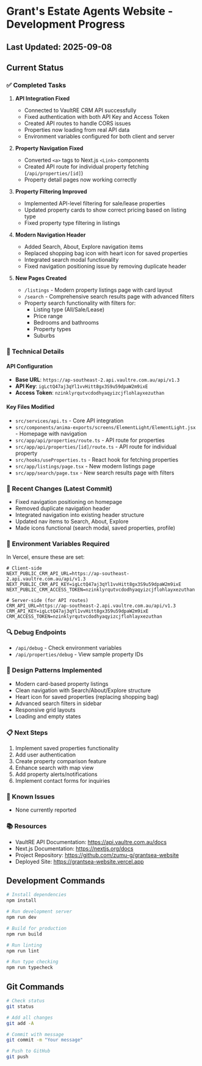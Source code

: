 # Grant's Estate Agents Website - Development Progress

## Last Updated: 2025-09-08

## Current Status

### ✅ Completed Tasks

1. **API Integration Fixed**
   - Connected to VaultRE CRM API successfully
   - Fixed authentication with both API Key and Access Token
   - Created API routes to handle CORS issues
   - Properties now loading from real API data
   - Environment variables configured for both client and server

2. **Property Navigation Fixed**
   - Converted `<a>` tags to Next.js `<Link>` components
   - Created API route for individual property fetching (`/api/properties/[id]`)
   - Property detail pages now working correctly

3. **Property Filtering Improved**
   - Implemented API-level filtering for sale/lease properties
   - Updated property cards to show correct pricing based on listing type
   - Fixed property type filtering in listings

4. **Modern Navigation Header**
   - Added Search, About, Explore navigation items
   - Replaced shopping bag icon with heart icon for saved properties
   - Integrated search modal functionality
   - Fixed navigation positioning issue by removing duplicate header

5. **New Pages Created**
   - `/listings` - Modern property listings page with card layout
   - `/search` - Comprehensive search results page with advanced filters
   - Property search functionality with filters for:
     - Listing type (All/Sale/Lease)
     - Price range
     - Bedrooms and bathrooms
     - Property types
     - Suburbs

### 🔧 Technical Details

#### API Configuration
- **Base URL**: `https://ap-southeast-2.api.vaultre.com.au/api/v1.3`
- **API Key**: `igLctQ47aj3qYl1vvHitt8gx3S9u59dpaW2m9ixE`
- **Access Token**: `nzinklyrqutvcdodhyaqyizcjflohlayxezuthan`

#### Key Files Modified
- `src/services/api.ts` - Core API integration
- `src/components/anima-exports/screens/ElementLight/ElementLight.jsx` - Homepage with navigation
- `src/app/api/properties/route.ts` - API route for properties
- `src/app/api/properties/[id]/route.ts` - API route for individual property
- `src/hooks/useProperties.ts` - React hook for fetching properties
- `src/app/listings/page.tsx` - New modern listings page
- `src/app/search/page.tsx` - New search results page with filters

### 🚀 Recent Changes (Latest Commit)
- Fixed navigation positioning on homepage
- Removed duplicate navigation header
- Integrated navigation into existing header structure
- Updated nav items to Search, About, Explore
- Made icons functional (search modal, saved properties, profile)

### 📝 Environment Variables Required
In Vercel, ensure these are set:
```
# Client-side
NEXT_PUBLIC_CRM_API_URL=https://ap-southeast-2.api.vaultre.com.au/api/v1.3
NEXT_PUBLIC_CRM_API_KEY=igLctQ47aj3qYl1vvHitt8gx3S9u59dpaW2m9ixE
NEXT_PUBLIC_CRM_ACCESS_TOKEN=nzinklyrqutvcdodhyaqyizcjflohlayxezuthan

# Server-side (for API routes)
CRM_API_URL=https://ap-southeast-2.api.vaultre.com.au/api/v1.3
CRM_API_KEY=igLctQ47aj3qYl1vvHitt8gx3S9u59dpaW2m9ixE
CRM_ACCESS_TOKEN=nzinklyrqutvcdodhyaqyizcjflohlayxezuthan
```

### 🔍 Debug Endpoints
- `/api/debug` - Check environment variables
- `/api/properties/debug` - View sample property IDs

### 🎨 Design Patterns Implemented
- Modern card-based property listings
- Clean navigation with Search/About/Explore structure
- Heart icon for saved properties (replacing shopping bag)
- Advanced search filters in sidebar
- Responsive grid layouts
- Loading and empty states

### 📋 Next Steps
1. Implement saved properties functionality
2. Add user authentication
3. Create property comparison feature
4. Enhance search with map view
5. Add property alerts/notifications
6. Implement contact forms for inquiries

### 🐛 Known Issues
- None currently reported

### 📚 Resources
- VaultRE API Documentation: https://api.vaultre.com.au/docs
- Next.js Documentation: https://nextjs.org/docs
- Project Repository: https://github.com/zumu-g/grantsea-website
- Deployed Site: https://grantsea-website.vercel.app

## Development Commands
```bash
# Install dependencies
npm install

# Run development server
npm run dev

# Build for production
npm run build

# Run linting
npm run lint

# Run type checking
npm run typecheck
```

## Git Commands
```bash
# Check status
git status

# Add all changes
git add -A

# Commit with message
git commit -m "Your message"

# Push to GitHub
git push
```